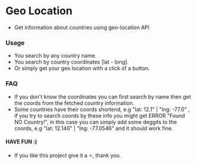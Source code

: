 # Geo Location

- Get information about countries using geo-location API

### Usage

- You search by any country name.
- You search by country coordinates [lat - long].
- Or simply get your geo location with a click of a button.

### FAQ

- If you don't know the coordinates you can first search by name then get the coords from the fetched country information.
- Some countries have their coords shortend, e.g "lat: 12.1" | "lng: -77.0" , if you try to search coords by these info
  you might get ERROR "Found NO Country!", in this case you can simply add some deggits to the coords, e.g "lat: 12.146" | "lng: -77.0546"
  and it should work fine.
  
 #### HAVE FUN :)
  
 - If you like this project give it a ⭐, thank you. 
